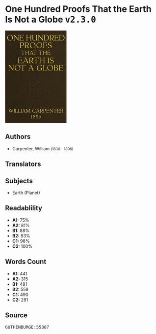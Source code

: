 # One Hundred Proofs That the Earth Is Not a Globe <kbd>v2.3.0</kbd>

![](./cover.medium.jpg "")

## Authors


 - Carpenter, William <small>(1830 - 1896)</small>

## Translators



## Subjects


 - Earth (Planet)

## Readablility


 - **A1:** 75%
 - **A2:** 81%
 - **B1:** 88%
 - **B2:** 93%
 - **C1:** 98%
 - **C2:** 100%

## Words Count


 - **A1:** 441
 - **A2:** 315
 - **B1:** 481
 - **B2:** 558
 - **C1:** 490
 - **C2:** 291

## Source


<kbd>GUTHENBURGE:55387</kbd>
